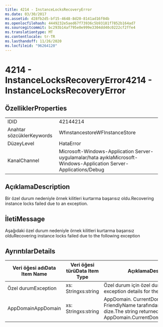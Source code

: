 ```yaml
---
title: 4214 - InstanceLocksRecoveryError
ms.date: 03/30/2017
ms.assetid: d28fb2d5-bf15-4648-8d20-8141ad16f04b
ms.openlocfilehash: 4449232e5aed67f73936c5b93181f7852b164ad7
ms.sourcegitcommit: bc293b14af795e0e999e3304dd40c0222cf2ffe4
ms.translationtype: MT
ms.contentlocale: tr-TR
ms.lasthandoff: 11/26/2020
ms.locfileid: "96264120"
---
```

# <a name="4214---instancelocksrecoveryerror"></a><span data-ttu-id="d091c-102">4214 - InstanceLocksRecoveryError</span><span class="sxs-lookup"><span data-stu-id="d091c-102">4214 - InstanceLocksRecoveryError</span></span>

## <a name="properties"></a><span data-ttu-id="d091c-103">Özellikler</span><span class="sxs-lookup"><span data-stu-id="d091c-103">Properties</span></span>  
  
|||  
|-|-|  
|<span data-ttu-id="d091c-104">ID</span><span class="sxs-lookup"><span data-stu-id="d091c-104">ID</span></span>|<span data-ttu-id="d091c-105">4214</span><span class="sxs-lookup"><span data-stu-id="d091c-105">4214</span></span>|  
|<span data-ttu-id="d091c-106">Anahtar sözcükler</span><span class="sxs-lookup"><span data-stu-id="d091c-106">Keywords</span></span>|<span data-ttu-id="d091c-107">Wfınstancestore</span><span class="sxs-lookup"><span data-stu-id="d091c-107">WFInstanceStore</span></span>|  
|<span data-ttu-id="d091c-108">Düzey</span><span class="sxs-lookup"><span data-stu-id="d091c-108">Level</span></span>|<span data-ttu-id="d091c-109">Hata</span><span class="sxs-lookup"><span data-stu-id="d091c-109">Error</span></span>|  
|<span data-ttu-id="d091c-110">Kanal</span><span class="sxs-lookup"><span data-stu-id="d091c-110">Channel</span></span>|<span data-ttu-id="d091c-111">Microsoft-Windows-Application Server-uygulamalar/hata ayıkla</span><span class="sxs-lookup"><span data-stu-id="d091c-111">Microsoft-Windows-Application Server-Applications/Debug</span></span>|  
  
## <a name="description"></a><span data-ttu-id="d091c-112">Açıklama</span><span class="sxs-lookup"><span data-stu-id="d091c-112">Description</span></span>  

 <span data-ttu-id="d091c-113">Bir özel durum nedeniyle örnek kilitleri kurtarma başarısız oldu.</span><span class="sxs-lookup"><span data-stu-id="d091c-113">Recovering instance locks failed due to an exception.</span></span>  
  
## <a name="message"></a><span data-ttu-id="d091c-114">İleti</span><span class="sxs-lookup"><span data-stu-id="d091c-114">Message</span></span>  

 <span data-ttu-id="d091c-115">Aşağıdaki özel durum nedeniyle örnek kilitleri kurtarma başarısız oldu</span><span class="sxs-lookup"><span data-stu-id="d091c-115">Recovering instance locks failed due to the following exception</span></span>  
  
## <a name="details"></a><span data-ttu-id="d091c-116">Ayrıntılar</span><span class="sxs-lookup"><span data-stu-id="d091c-116">Details</span></span>  
  
|<span data-ttu-id="d091c-117">Veri öğesi adı</span><span class="sxs-lookup"><span data-stu-id="d091c-117">Data Item Name</span></span>|<span data-ttu-id="d091c-118">Veri öğesi türü</span><span class="sxs-lookup"><span data-stu-id="d091c-118">Data Item Type</span></span>|<span data-ttu-id="d091c-119">Açıklama</span><span class="sxs-lookup"><span data-stu-id="d091c-119">Description</span></span>|  
|--------------------|--------------------|-----------------|  
|<span data-ttu-id="d091c-120">Özel durum</span><span class="sxs-lookup"><span data-stu-id="d091c-120">Exception</span></span>|<span data-ttu-id="d091c-121">xs: String</span><span class="sxs-lookup"><span data-stu-id="d091c-121">xs:string</span></span>|<span data-ttu-id="d091c-122">Özel durum için özel durum ayrıntıları</span><span class="sxs-lookup"><span data-stu-id="d091c-122">The exception details for the exception</span></span>|  
|<span data-ttu-id="d091c-123">AppDomain</span><span class="sxs-lookup"><span data-stu-id="d091c-123">AppDomain</span></span>|<span data-ttu-id="d091c-124">xs: String</span><span class="sxs-lookup"><span data-stu-id="d091c-124">xs:string</span></span>|<span data-ttu-id="d091c-125">AppDomain. CurrentDomain. FriendlyName tarafından döndürülen dize.</span><span class="sxs-lookup"><span data-stu-id="d091c-125">The string returned by AppDomain.CurrentDomain.FriendlyName.</span></span>|

